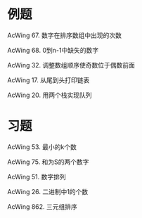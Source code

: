# 例题
AcWing 67. 数字在排序数组中出现的次数

AcWing 68. 0到n-1中缺失的数字

AcWing 32. 调整数组顺序使奇数位于偶数前面

AcWing 17. 从尾到头打印链表

AcWing 20. 用两个栈实现队列

# 习题
AcWing 53. 最小的k个数

AcWing 75. 和为S的两个数字

AcWing 51. 数字排列

AcWing 26. 二进制中1的个数

AcWing 862. 三元组排序
